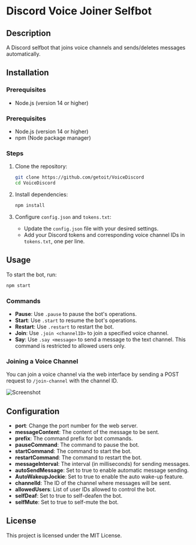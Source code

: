 # Discord Voice Joiner Selfbot

## Description
A Discord selfbot that joins voice channels and sends/deletes messages automatically.

## Installation
### Prerequisites
- Node.js (version 14 or higher)


### Prerequisites
- Node.js (version 14 or higher)
- npm (Node package manager)

### Steps
1. Clone the repository:
   ```bash
   git clone https://github.com/getoit/VoiceDiscord
   cd VoiceDiscord
   ```

2. Install dependencies:
   ```bash
   npm install
   ```

3. Configure `config.json` and `tokens.txt`:
   - Update the `config.json` file with your desired settings.
   - Add your Discord tokens and corresponding voice channel IDs in `tokens.txt`, one per line.

## Usage
To start the bot, run:
```bash
npm start
```

### Commands
- **Pause**: Use `.pause` to pause the bot's operations.
- **Start**: Use `.start` to resume the bot's operations.
- **Restart**: Use `.restart` to restart the bot.
- **Join**: Use `.join <channelID>` to join a specified voice channel.
- **Say**: Use `.say <message>` to send a message to the text channel. This command is restricted to allowed users only.


### Joining a Voice Channel
You can join a voice channel via the web interface by sending a POST request to `/join-channel` with the channel ID.

![Screenshot](https://raw.githubusercontent.com/winclicks/VoiceDiscord/refs/heads/main/assets/screenshot.png)

## Configuration
- **port**: Change the port number for the web server.
- **messageContent**: The content of the message to be sent.
- **prefix**: The command prefix for bot commands.
- **pauseCommand**: The command to pause the bot.
- **startCommand**: The command to start the bot.
- **restartCommand**: The command to restart the bot.
- **messageInterval**: The interval (in milliseconds) for sending messages.
- **autoSendMessage**: Set to true to enable automatic message sending.
- **AutoWakeupJockie**: Set to true to enable the auto wake-up feature.
- **channelId**: The ID of the channel where messages will be sent.
- **allowedUsers**: List of user IDs allowed to control the bot.
- **selfDeaf**: Set to true to self-deafen the bot.
- **selfMute**: Set to true to self-mute the bot.

## License
This project is licensed under the MIT License.
